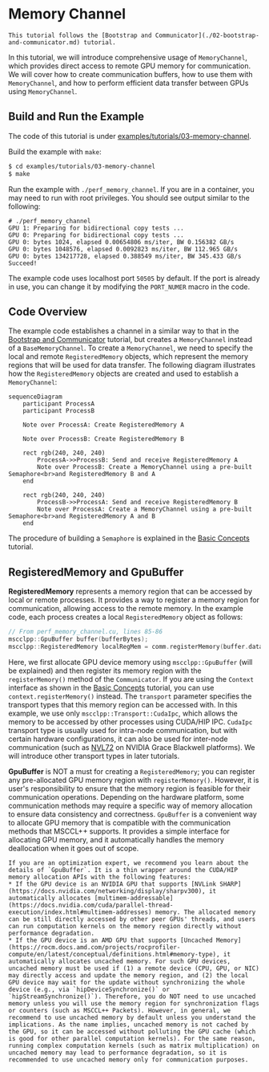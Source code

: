 # Memory Channel

```{note}
This tutorial follows the [Bootstrap and Communicator](./02-bootstrap-and-communicator.md) tutorial.
```

In this tutorial, we will introduce comprehensive usage of `MemoryChannel`, which provides direct access to remote GPU memory for communication. We will cover how to create communication buffers, how to use them with `MemoryChannel`, and how to perform efficient data transfer between GPUs using `MemoryChannel`.

## Build and Run the Example

The code of this tutorial is under [examples/tutorials/03-memory-channel](https://github.com/microsoft/mscclpp/blob/main/examples/tutorials/03-memory-channel).

Build the example with `make`:

```bash
$ cd examples/tutorials/03-memory-channel
$ make
```

Run the example with `./perf_memory_channel`. If you are in a container, you may need to run with root privileges. You should see output similar to the following:

```
# ./perf_memory_channel
GPU 1: Preparing for bidirectional copy tests ...
GPU 0: Preparing for bidirectional copy tests ...
GPU 0: bytes 1024, elapsed 0.00654806 ms/iter, BW 0.156382 GB/s
GPU 0: bytes 1048576, elapsed 0.0092823 ms/iter, BW 112.965 GB/s
GPU 0: bytes 134217728, elapsed 0.388549 ms/iter, BW 345.433 GB/s
Succeed!
```

The example code uses localhost port `50505` by default. If the port is already in use, you can change it by modifying the `PORT_NUMER` macro in the code.

## Code Overview

The example code establishes a channel in a similar way to that in the [Bootstrap and Communicator](./02-bootstrap-and-communicator.md) tutorial, but creates a `MemoryChannel` instead of a `BaseMemoryChannel`. To create a `MemoryChannel`, we need to specify the local and remote `RegisteredMemory` objects, which represent the memory regions that will be used for data transfer. The following diagram illustrates how the `RegisteredMemory` objects are created and used to establish a `MemoryChannel`:

```{mermaid}
sequenceDiagram
    participant ProcessA
    participant ProcessB

    Note over ProcessA: Create RegisteredMemory A

    Note over ProcessB: Create RegisteredMemory B

    rect rgb(240, 240, 240)
        ProcessA->>ProcessB: Send and receive RegisteredMemory A
        Note over ProcessB: Create a MemoryChannel using a pre-built Semaphore<br>and RegisteredMemory B and A
    end
    
    rect rgb(240, 240, 240)
        ProcessB->>ProcessA: Send and receive RegisteredMemory B
        Note over ProcessA: Create a MemoryChannel using a pre-built Semaphore<br>and RegisteredMemory A and B
    end
```

The procedure of building a `Semaphore` is explained in the [Basic Concepts](./01-basic-concepts.md) tutorial.

## RegisteredMemory and GpuBuffer

**RegisteredMemory** represents a memory region that can be accessed by local or remote processes. It provides a way to register a memory region for communication, allowing access to the remote memory. In the example code, each process creates a local `RegisteredMemory` object as follows:

```cpp
// From perf_memory_channel.cu, lines 85-86
mscclpp::GpuBuffer buffer(bufferBytes);
mscclpp::RegisteredMemory localRegMem = comm.registerMemory(buffer.data(), buffer.bytes(), transport);
```

Here, we first allocate GPU device memory using `mscclpp::GpuBuffer` (will be explained) and then register its memory region with the `registerMemory()` method of the `Communicator`. If you are using the `Context` interface as shown in the [Basic Concepts](./01-basic-concepts.md) tutorial, you can use `context.registerMemory()` instead. The `transport` parameter specifies the transport types that this memory region can be accessed with. In this example, we use only `mscclpp::Transport::CudaIpc`, which allows the memory to be accessed by other processes using CUDA/HIP IPC. `CudaIpc` transport type is usually used for intra-node communication, but with certain hardware configurations, it can also be used for inter-node communication (such as [NVL72](https://www.nvidia.com/en-us/data-center/gb300-nvl72) on NVIDIA Grace Blackwell platforms). We will introduce other transport types in later tutorials.

**GpuBuffer** is NOT a must for creating a `RegisteredMemory`; you can register any pre-allocated GPU memory region with `registerMemory()`. However, it is user's responsibility to ensure that the memory region is feasible for their communication operations. Depending on the hardware platform, some communication methods may require a specific way of memory allocation to ensure data consistency and correctness. `GpuBuffer` is a convenient way to allocate GPU memory that is compatible with the communication methods that MSCCL++ supports. It provides a simple interface for allocating GPU memory, and it automatically handles the memory deallocation when it goes out of scope.

```{note}
If you are an optimization expert, we recommend you learn about the details of `GpuBuffer`. It is a thin wrapper around the CUDA/HIP memory allocation APIs with the following features:
* If the GPU device is an NVIDIA GPU that supports [NVLink SHARP](https://docs.nvidia.com/networking/display/sharpv300), it automatically allocates [multimem-addressable](https://docs.nvidia.com/cuda/parallel-thread-execution/index.html#multimem-addresses) memory. The allocated memory can be still directly accessed by other peer GPUs' threads, and users can run computation kernels on the memory region directly without performance degradation.
* If the GPU device is an AMD GPU that supports [Uncached Memory](https://rocm.docs.amd.com/projects/rocprofiler-compute/en/latest/conceptual/definitions.html#memory-type), it automatically allocates uncached memory. For such GPU devices, uncached memory must be used if (1) a remote device (CPU, GPU, or NIC) may directly access and update the memory region, and (2) the local GPU device may wait for the update without synchronizing the whole device (e.g., via `hipDeviceSynchronize()` or `hipStreamSynchronize()`). Therefore, you do NOT need to use uncached memory unless you will use the memory region for synchronization flags or counters (such as MSCCL++ Packets). However, in general, we recommend to use uncached memory by default unless you understand the implications. As the name implies, uncached memory is not cached by the GPU, so it can be accessed without polluting the GPU cache (which is good for other parallel computation kernels). For the same reason, running complex computation kernels (such as matrix multiplication) on uncached memory may lead to performance degradation, so it is recommended to use uncached memory only for communication purposes.
```


